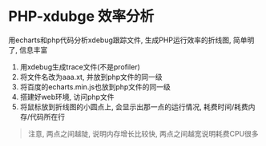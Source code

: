 # PHP-xdubge 效率分析
用echarts和php代码分析xdebug跟踪文件, 生成PHP运行效率的折线图, 简单明了, 信息丰富

1. 用xdebug生成trace文件(不是profiler)
2. 将文件名改为aaa.xt, 并放到php文件的同一级
3. 将百度的echarts.min.js也放到php文件的同一级
4. 搭建好web环境, 访问php文件
5. 将鼠标放到折线图的小圆点上, 会显示出那一点的运行情况, 耗费时间/耗费内存/代码所在行

> 注意, 两点之间越陡, 说明内存增长比较快, 两点之间越宽说明耗费CPU很多
